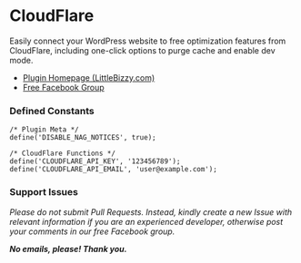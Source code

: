 # CloudFlare

Easily connect your WordPress website to free optimization features from CloudFlare, including one-click options to purge cache and enable dev mode.

* [Plugin Homepage (LittleBizzy.com)](https://www.littlebizzy.com/plugins/cloudflare)
* [Free Facebook Group](https://www.facebook.com/groups/littlebizzy/)

### Defined Constants

    /* Plugin Meta */
    define('DISABLE_NAG_NOTICES', true);
    
    /* CloudFlare Functions */
    define('CLOUDFLARE_API_KEY', '123456789');
    define('CLOUDFLARE_API_EMAIL', 'user@example.com');

### Support Issues

*Please do not submit Pull Requests. Instead, kindly create a new Issue with relevant information if you are an experienced developer, otherwise post your comments in our free Facebook group.*

***No emails, please! Thank you.***
